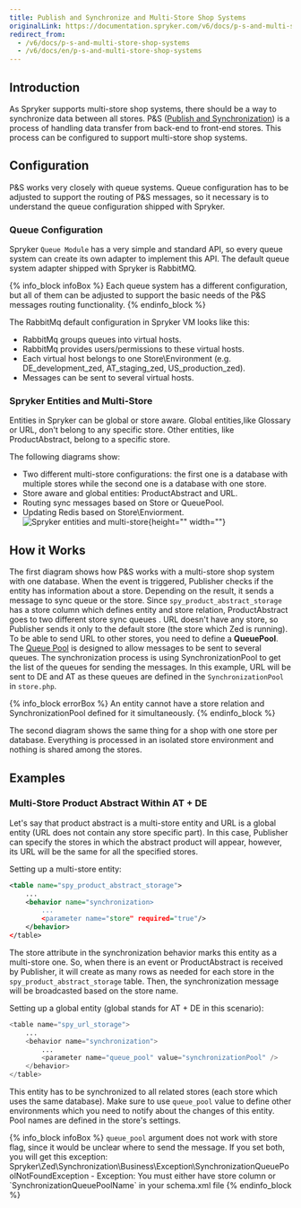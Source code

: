 ```yaml
---
title: Publish and Synchronize and Multi-Store Shop Systems
originalLink: https://documentation.spryker.com/v6/docs/p-s-and-multi-store-shop-systems
redirect_from:
  - /v6/docs/p-s-and-multi-store-shop-systems
  - /v6/docs/en/p-s-and-multi-store-shop-systems
---
```


## Introduction

As Spryker supports multi-store shop systems, there should be a way to synchronize data between all stores. P&S ([Publish and Synchronization](/docs/scos/dev/developer-guides/202001.0/development-guide/back-end/data-manipulation/data-publishing/publish-and-synchronization.html)) is a process of handling data transfer from back-end to front-end stores. This process can be configured to support multi-store shop systems.

## Configuration

P&S works very closely with queue systems. Queue configuration has to be adjusted to support the routing of P&S messages, so it necessary is to understand the queue configuration shipped with Spryker.

### Queue Configuration

Spryker `Queue Module` has a very simple and standard API, so every queue system can create its own adapter to implement this API. The default queue system adapter shipped with Spryker is RabbitMQ.

{% info_block infoBox %}
Each queue system has a different configuration, but all of them can be adjusted to support the basic needs of the P&S messages routing functionality.
{% endinfo_block %}

The RabbitMq default configuration in Spryker VM looks like this:

* RabbitMq groups queues into virtual hosts.
* RabbitMq provides users/permissions to these virtual hosts.
* Each virtual host belongs to one Store\Environment (e.g. DE_development_zed, AT_staging_zed, US_production_zed).
* Messages can be sent to several virtual hosts.

### Spryker Entities and Multi-Store

Entities in Spryker can be global or store aware. Global entities,like Glossary or URL, don't belong to any specific store. Other entities, like ProductAbstract, belong to a specific store.

The following diagrams show:

* Two different multi-store configurations: the first one is a database with multiple stores while the second one is a database with one store.
* Store aware and global entities: ProductAbstract and URL.
* Routing sync messages based on Store or QueuePool.
* Updating Redis based on Store\Enviorment.
![Spryker entities and multi-store](https://spryker.s3.eu-central-1.amazonaws.com/docs/Developer+Guide/Architecture+Concepts/Publish+and+Synchronization/Publish+and+Synchronize+and+Multi-Store+Shop+Systems/P%26S+with+multistore.png){height="" width=""}

## How it Works

The first diagram shows how P&S works with a multi-store shop system with one database. When the event is triggered, Publisher checks if the entity has information about a store. Depending on the result, it sends a message to sync queue or the store. Since `spy_product_abstract_storage` has a store column which defines entity and store relation, ProductAbstract goes to two different store sync queues . URL doesn't have any store, so Publisher sends it only to the default store (the store which Zed is running). To be able to send URL to other stores, you need to define a **QueuePool**. The [Queue Pool](/docs/scos/dev/developer-guides/202001.0/development-guide/back-end/data-manipulation/queue/queue-pool.html) is designed to allow messages to be sent to several queues. The synchronization process is using SynchronizationPool to get the list of the queues for sending the messages. In this example, URL will be sent to DE and AT as these queues are defined in the `SynchronizationPool` in `store.php`.

{% info_block errorBox %}
An entity cannot have a store relation and SynchronizationPool defined for it simultaneously.
{% endinfo_block %}

The second diagram shows the same thing for a shop with one store per database. Everything is processed in an isolated store environment and nothing is shared among the stores.

## Examples

### Multi-Store Product Abstract Within AT + DE

Let's say that product abstract is a multi-store entity and URL is a global entity (URL does not contain any store specific part). In this case, Publisher can specify the stores in which the abstract product will appear, however, its URL will be the same for all the specified stores.

Setting up a multi-store entity:

```xml
<table name="spy_product_abstract_storage">
    ...
    <behavior name="synchronization>
        ...
        <parameter name="store" required="true"/>
    </behavior>
</table>
```

The store attribute in the synchronization behavior marks this entity as a multi-store one. So, when there is an event or ProductAbstract is received by Publisher, it will create as many rows as needed for each store in the `spy_product_abstract_storage` table. Then, the synchronization message will be broadcasted based on the store name.

Setting up a global entity (global stands for AT + DE in this scenario):

```php
<table name="spy_url_storage">
    ...
    <behavior name="synchronization">
        ...
        <parameter name="queue_pool" value="synchronizationPool" />
    </behavior>
</table>
```

This entity has to be synchronized to all related stores (each store which uses the same database). Make sure to use `queue_pool` value to define other environments which you need to notify about the changes of this entity. Pool names are defined in the store's settings.

{% info_block infoBox %}
`queue_pool` argument does not work with store flag, since it would be unclear where to send the message. If you set both, you will get this exception: Spryker\Zed\Synchronization\Business\Exception\SynchronizationQueuePoolNotFoundException - Exception: You must either have store column or \`SynchronizationQueuePoolName\` in your schema.xml file
{% endinfo_block %}


<!-- Last review date: Apr 25, 2019- by Ehsan Zanjani, Andrii Tserkovnyi -->

